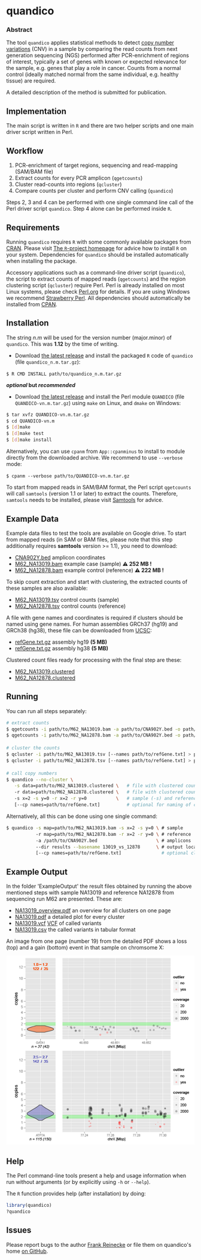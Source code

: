 # quandico

### Abstract

The tool `quandico` applies statistical methods to detect [copy number 
variations][cnv] (CNV) in a sample by comparing the 
read counts from next generation sequencing (NGS) performed after PCR-enrichment of regions of interest, typically a 
set of genes with known or expected relevance for the sample, e.g. genes that play a role in cancer. Counts from a normal 
control (ideally matched normal from the same individual, e.g. healthy tissue) are required. 

A detailed description of the method is submitted for publication.

## Implementation
The main script is written in `R` and there are two helper scripts and one main driver script written in Perl.

## Workflow
1. PCR-enrichment of target regions, sequencing and read-mapping (SAM/BAM file)
2. Extract counts for every PCR amplicon (`qgetcounts`)
3. Cluster read-counts into regions (`qcluster`)
4. Compare counts per cluster and perform CNV calling (`quandico`)

Steps 2, 3 and 4 can be performed with one single command line call of the Perl 
driver script `quandico`. Step 4 alone can be performed inside `R`.

## Requirements
Running `quandico` requires `R` with some commonly available packages from [CRAN][cran]. 
Please visit [The `R`-project homepage][r] for advice how to install `R` on your system.
Dependencies for `quandico` should be installed automatically when installing the package.

Accessory applications such as a command-line driver script (`quandico`), the script to extract counts of 
mapped reads (`qgetcounts`) and the region clustering script (`qcluster`) require Perl. Perl is already installed on 
most Linux systems, please check [Perl.org][perl] for details. If you are using Windows we 
recommend [Strawberry Perl][strawberry]. All dependencies should automatically be installed 
from [CPAN][cpan].

## Installation

The string *n.m* will be used for the version number (major.minor) of `quandico`. This was **1.12** by the time of writing.

 * Download [the latest release](/releases/latest) and install the packaged `R` code of `quandico` (file `quandico_n.m.tar.gz`):

`$ R CMD INSTALL path/to/quandico_n.m.tar.gz`

**_optional_ but _recommended_**

 * Download [the latest release](/releases/latest) and install the Perl module `QUANDICO` (file `QUANDICO-vn.m.tar.gz`) 
 using `make` on Linux, and `dmake` on Windows:

```bash
$ tar xvfz QUANDICO-vn.m.tar.gz
$ cd QUANDICO-vn.m
$ [d]make
$ [d]make test
$ [d]make install
```

Alternatively, you can use `cpanm` from `App::cpanminus` to install to module directly from the downloaded archive. 
We recommend to use `--verbose` mode:
	
`$ cpanm --verbose path/to/QUANDICO-vn.m.tar.gz`

To start from mapped reads in SAM/BAM format, the Perl script `qgetcounts` will call `samtools` (version 1.1 or later) to 
extract the counts. Therefore, `samtools` needs to be installed, please visit [Samtools][samtools] for advice.

## Example Data

Example data files to test the tools are available on Google drive. To start from mapped reads (in SAM or BAM files, please 
note that this step additionally requires **samtools** version >= 1.1), you need to download:

* [CNA902Y.bed](https://drive.google.com/open?id=0BzLnl09R3GITQjBUZUFVcy1BNFk&authuser=0) amplicon coordinates
* [M62_NA13019.bam](https://drive.google.com/open?id=0BzLnl09R3GITMzNyakhveTh3UVE&authuser=0) example case (sample) **:warning: 252 MB !**
* [M62_NA12878.bam](https://drive.google.com/open?id=0BzLnl09R3GITSnU1TlVRSjRXRHM&authuser=0) example control (reference) **:warning: 222 MB !**

To skip count extraction and start with clustering, the extracted counts of these samples are also available:

* [M62_NA13019.tsv](https://drive.google.com/open?id=0BzLnl09R3GITUDZ0aXFBd2pDR0k&authuser=0) control counts (sample)
* [M62_NA12878.tsv](https://drive.google.com/open?id=0BzLnl09R3GITWU9xTndtZE5iOEE&authuser=0) control counts (reference)

A file with gene names and coordinates is required if clusters should be named using gene names. For human assemblies GRCh37 
(hg19) and GRCh38 (hg38), these file can be downloaded from [UCSC](http://hgdownload.soe.ucsc.edu/downloads.html):

* [refGene.txt.gz](http://hgdownload.cse.ucsc.edu/goldenPath/hg19/database/refGene.txt.gz) assembly hg19 **(5 MB)**
* [refGene.txt.gz](http://hgdownload.cse.ucsc.edu/goldenPath/hg38/database/refGene.txt.gz) assembly hg38 **(5 MB)**

Clustered count files ready for processing with the final step are these:

* [M62_NA13019.clustered](https://drive.google.com/open?id=0BzLnl09R3GITYTduNDY4azJNZXM&authuser=0) 
* [M62_NA12878.clustered](https://drive.google.com/open?id=0BzLnl09R3GITWm1FS0duczVlejQ&authuser=0)

## Running

You can run all steps separately:

```bash
# extract counts
$ qgetcounts -i path/to/M62_NA13019.bam -a path/to/CNA902Y.bed -o path/to/M62_NA13019.tsv
$ qgetcounts -i path/to/M62_NA12878.bam -a path/to/CNA902Y.bed -o path/to/M62_NA12878.tsv

# cluster the counts
$ qcluster -i path/to/M62_NA13019.tsv [--names path/to/refGene.txt] > path/to/M62_NA13019.clustered
$ qcluster -i path/to/M62_NA12878.tsv [--names path/to/refGene.txt] > path/to/M62_NA12878.clustered

# call copy numbers
$ quandico --no-cluster \
   -s data=path/to/M62_NA13019.clustered \   # file with clustered counts
   -r data=path/to/M62_NA12878.clustered \   # file with clustered counts
   -s x=2 -s y=0 -r x=2 -r y=0           \   # sample (-s) and reference (-r) are female
   [--cp names=path/to/refGene.txt]          # optional for naming of clusters
```

Alternatively, all this can be done using one single command:

```bash
$ quandico -s map=path/to/M62_NA13019.bam -s x=2 -s y=0 \ # sample
           -r map=path/to/M62_NA12878.bam -r x=2 -r y=0 \ # reference
           -a /path/to/CNA902Y.bed                      \ # amplicons
           --dir results --basename 13019_vs_12878      \ # output location and name
           [--cp names=path/to/refGene.txt]               # optional cluster names
```

## Example Output

In the folder 'ExampleOutput' the result files obtained by running the above mentioned steps with sample NA13019 and 
reference NA12878 from sequencing run M62 are presented. These are:

* [NA13019_overview.pdf](https://github.com/reineckef/quandico/raw/master/ExampleOutput/NA13019_overview.pdf) an overview for all clusters on one page
* [NA13019.pdf](https://github.com/reineckef/quandico/raw/master/ExampleOutput/NA13019.pdf) a detailed plot for every cluster
* [NA13019.vcf](https://github.com/reineckef/quandico/raw/master/ExampleOutput/NA13019.vcf) [VCF][vcf] of called variants
* [NA13019.csv](https://github.com/reineckef/quandico/raw/master/ExampleOutput/NA13019.csv) the called variants in tabular format

An image from one page (number 19) from the detailed PDF shows a loss (top) and a gain (bottom) event in that sample on 
chromsome X:

![Example page](/ExampleOutput/NA13019_p19.png)


## Help
The Perl command-line tools present a help and usage information when run without arguments (or by explicitly using `-h` 
or `--help`).

The `R` function provides help (after installation) by doing:

```R
library(quandico)
?quandico
```

## Issues
Please report bugs to the author [Frank Reinecke][me] or file 
them on quandico's home [on GitHub](http://github.com/reineckef/quandico).


<!-- REFERENCES -->

[cnv]: http://en.wikipedia.org/wiki/Copy-number_variation "Copy Number Variation (Wikipedia)"
[cpan]: http://www.cpan.org "Comprehensive Perl Archive Network"
[cran]: http://cran.r-project.org "CRAN: Comprehensive R Archive Network"
[me]: mailto:frank.reinecke@qiagen.com
[perl]: http://www.perl.org "Perl Homepage"
[r]: http://www.r-project.org "R Project"
[samtools]: http://www.htslib.org "Samtools Homepage"
[strawberry]: http://www.strawberryperl.com "Strawberry Perl"
[vcf]: https://github.com/samtools/hts-specs "VCF Specifications"

